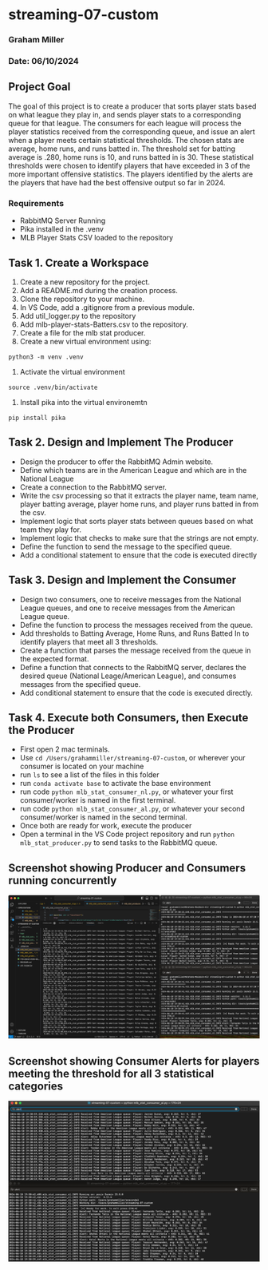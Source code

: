 # streaming-07-custom

### Graham Miller
### Date: 06/10/2024

## Project Goal
The goal of this project is to create a producer that sorts player stats based on what league they play in, and sends player stats to a corresponding queue for that league. The consumers for each league will process the player statistics received from the corresponding queue, and issue an alert when a player meets certain statistical thresholds. The chosen stats are average, home runs, and runs batted in. The threshold set for batting average is .280, home runs is 10, and runs batted in is 30. These statistical thresholds were chosen to identify players that have exceeded in 3 of the more important offensive statistics. The players identified by the alerts are the players that have had the best offensive output so far in 2024. 

### Requirements
- RabbitMQ Server Running
- Pika installed in the .venv
- MLB Player Stats CSV loaded to the repository

## Task 1. Create a Workspace
1. Create a new repository for the project.
1. Add a README.md during the creation process.
1. Clone the repository to your machine.
1. In VS Code, add a .gitignore from a previous module.
1. Add util_logger.py to the repository
1. Add mlb-player-stats-Batters.csv to the repository.
1. Create a file for the mlb stat producer. 
1. Create a new virtual environment using: 
```shell
python3 -m venv .venv
```
1. Activate the virtual environment
```shell
source .venv/bin/activate
```
1. Install pika into the virtual environemtn
```shell
pip install pika
```

## Task 2. Design and Implement The Producer
- Design the producer to offer the RabbitMQ Admin website.
- Define which teams are in the American League and which are in the National League
- Create a connection to the RabbitMQ server.
- Write the csv processing so that it extracts the player name, team name, player batting average, player home runs, and player runs batted in from the csv.
- Implement logic that sorts player stats between queues based on what team they play for. 
- Implement logic that checks to make sure that the strings are not empty. 
- Define the function to send the message to the specified queue. 
- Add a conditional statement to ensure that the code is executed directly

## Task 3. Design and Implement the Consumer
- Design two consumers, one to receive messages from the National League queues, and one to receive messages from the American League queue. 
- Define the function to process the messages received from the queue.
- Add thresholds to Batting Average, Home Runs, and Runs Batted In to identify players that meet all 3 thresholds. 
- Create a function that parses the message received from the queue in the expected format. 
- Define a function that connects to the RabbitMQ server, declares the desired queue (National Leage/American League), and consumes messages from the specified queue. 
- Add conditional statement to ensure that the code is executed directly. 

## Task 4. Execute both Consumers, then Execute the Producer
- First open 2 mac terminals.
- Use `cd /Users/grahammiller/streaming-07-custom`, or wherever your consumer is located on your machine
- run `ls` to see a list of the files in this folder
- run `conda activate base` to activate the base environment
- run code `python mlb_stat_consumer_nl.py`, or whatever your first consumer/worker is named in the first terminal.
- run code `python mlb_stat_consumer_al.py`, or whatever your second consumer/worker is named in the second terminal.
- Once both are ready for work, execute the producer
- Open a terminal in the VS Code project repository and run `python mlb_stat_producer.py` to send tasks to the RabbitMQ queue.

## Screenshot showing Producer and Consumers running concurrently

![Producer/Consumer](image7.png)

## Screenshot showing Consumer Alerts for players meeting the threshold for all 3 statistical categories

![Statistical Alert](alert.png)

